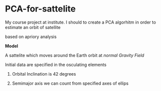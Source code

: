 # PCA-for-sattelite
My course project at institute. I should to create a PCA algorhitm in order to estimate an orbit of satellite

based on apriory analysis

__Model__

A sattelite which moves around the Earth orbit at _normal Gravity Field_ 

Initial data are specified in the osculating elements

1. Orbital Inclination is 42 degrees

2. Semimajor axis we can count from specified axes of ellips

